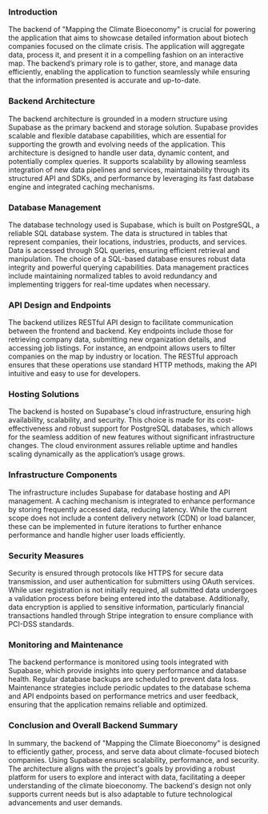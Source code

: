 ### Introduction
The backend of "Mapping the Climate Bioeconomy" is crucial for powering the application that aims to showcase detailed information about biotech companies focused on the climate crisis. The application will aggregate data, process it, and present it in a compelling fashion on an interactive map. The backend’s primary role is to gather, store, and manage data efficiently, enabling the application to function seamlessly while ensuring that the information presented is accurate and up-to-date.

### Backend Architecture
The backend architecture is grounded in a modern structure using Supabase as the primary backend and storage solution. Supabase provides scalable and flexible database capabilities, which are essential for supporting the growth and evolving needs of the application. This architecture is designed to handle user data, dynamic content, and potentially complex queries. It supports scalability by allowing seamless integration of new data pipelines and services, maintainability through its structured API and SDKs, and performance by leveraging its fast database engine and integrated caching mechanisms.

### Database Management
The database technology used is Supabase, which is built on PostgreSQL, a reliable SQL database system. The data is structured in tables that represent companies, their locations, industries, products, and services. Data is accessed through SQL queries, ensuring efficient retrieval and manipulation. The choice of a SQL-based database ensures robust data integrity and powerful querying capabilities. Data management practices include maintaining normalized tables to avoid redundancy and implementing triggers for real-time updates when necessary.

### API Design and Endpoints
The backend utilizes RESTful API design to facilitate communication between the frontend and backend. Key endpoints include those for retrieving company data, submitting new organization details, and accessing job listings. For instance, an endpoint allows users to filter companies on the map by industry or location. The RESTful approach ensures that these operations use standard HTTP methods, making the API intuitive and easy to use for developers.

### Hosting Solutions
The backend is hosted on Supabase's cloud infrastructure, ensuring high availability, scalability, and security. This choice is made for its cost-effectiveness and robust support for PostgreSQL databases, which allows for the seamless addition of new features without significant infrastructure changes. The cloud environment assures reliable uptime and handles scaling dynamically as the application’s usage grows.

### Infrastructure Components
The infrastructure includes Supabase for database hosting and API management. A caching mechanism is integrated to enhance performance by storing frequently accessed data, reducing latency. While the current scope does not include a content delivery network (CDN) or load balancer, these can be implemented in future iterations to further enhance performance and handle higher user loads efficiently.

### Security Measures
Security is ensured through protocols like HTTPS for secure data transmission, and user authentication for submitters using OAuth services. While user registration is not initially required, all submitted data undergoes a validation process before being entered into the database. Additionally, data encryption is applied to sensitive information, particularly financial transactions handled through Stripe integration to ensure compliance with PCI-DSS standards.

### Monitoring and Maintenance
The backend performance is monitored using tools integrated with Supabase, which provide insights into query performance and database health. Regular database backups are scheduled to prevent data loss. Maintenance strategies include periodic updates to the database schema and API endpoints based on performance metrics and user feedback, ensuring that the application remains reliable and optimized.

### Conclusion and Overall Backend Summary
In summary, the backend of "Mapping the Climate Bioeconomy" is designed to efficiently gather, process, and serve data about climate-focused biotech companies. Using Supabase ensures scalability, performance, and security. The architecture aligns with the project's goals by providing a robust platform for users to explore and interact with data, facilitating a deeper understanding of the climate bioeconomy. The backend's design not only supports current needs but is also adaptable to future technological advancements and user demands.